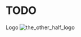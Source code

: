 # TODO
Logo
![the_other_half_logo](https://user-images.githubusercontent.com/68551568/234656603-7a8692b2-b568-4c8d-838d-db54edea3063.png)

